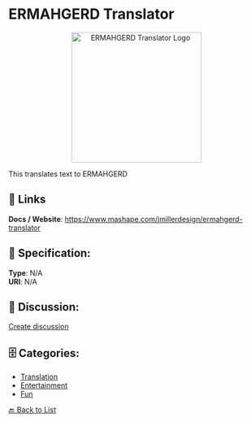 # ERMAHGERD Translator
<p align="center">
    <img width="256" src="https://raw.githubusercontent.com/apis-list/apis-list/main/apis/ermahgerd-translator/logo_256x256.png" alt="ERMAHGERD Translator Logo"/>
</p>

This translates text to ERMAHGERD

##  🔗 Links
**Docs / Website**: https://www.mashape.com/jmillerdesign/ermahgerd-translator

## 🧬 Specification:
**Type**: N/A  
**URI**: N/A

## 💬 Discussion:
[Create discussion](https://github.com/apis-list/apis-list/discussions/new)

## 🗄️ Categories:
- [Translation](https://github.com/apis-list/apis-list#translation)
- [Entertainment](https://github.com/apis-list/apis-list#entertainment)
- [Fun](https://github.com/apis-list/apis-list#fun)




[🔙 Back to List](https://github.com/apis-list/apis-list)
